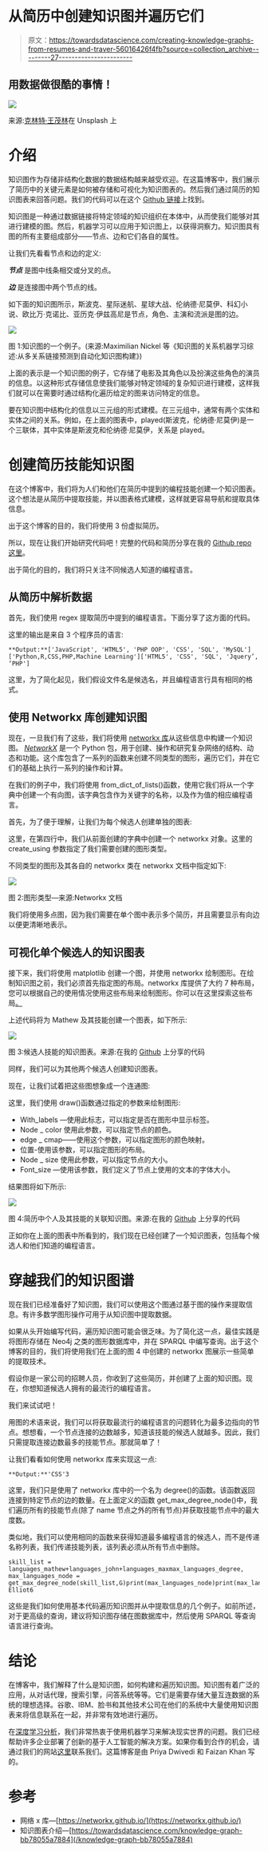# 从简历中创建知识图并遍历它们

> 原文：<https://towardsdatascience.com/creating-knowledge-graphs-from-resumes-and-traver-56016426f4fb?source=collection_archive---------27----------------------->

## 用数据做很酷的事情！

![](img/6b6cb332f4f5e1b18e3b34352c11f2ae.png)

来源:[克林特·王茂林](https://unsplash.com/@clintadair)在 Unsplash 上

# 介绍

知识图作为存储非结构化数据的数据结构越来越受欢迎。在这篇博客中，我们展示了简历中的关键元素是如何被存储和可视化为知识图表的。然后我们通过简历的知识图表来回答问题。我们的代码可以在这个 [Github 链接](https://github.com/priya-dwivedi/Deep-Learning/tree/master/Knowledge-Graph-Resumes)上找到。

知识图是一种通过数据链接将特定领域的知识组织在本体中，从而使我们能够对其进行建模的图。然后，机器学习可以应用于知识图上，以获得洞察力。知识图具有图的所有主要组成部分——节点、边和它们各自的属性。

让我们先看看节点和边的定义:

***节点*** 是图中线条相交或分叉的点。

***边*** 是连接图中两个节点的线。

如下面的知识图所示，斯波克、星际迷航、星球大战、伦纳德·尼莫伊、科幻小说、欧比万·克诺比、亚历克·伊兹高尼是节点，角色、主演和流派是图的边。

![](img/496b5cc770d4e88b21fc970b10602c4f.png)

图 1:知识图的一个例子。(来源:Maximilian Nickel 等《知识图的关系机器学习综述:从多关系链接预测到自动化知识图构建》)

上面的表示是一个知识图的例子，它存储了电影及其角色以及扮演这些角色的演员的信息。以这种形式存储信息使我们能够对特定领域的复杂知识进行建模，这样我们就可以在需要时通过结构化遍历给定的图来访问特定的信息。

要在知识图中结构化的信息以三元组的形式建模。在三元组中，通常有两个实体和实体之间的关系。例如，在上面的图表中，played(斯波克，伦纳德·尼莫伊)是一个三联体，其中实体是斯波克和伦纳德·尼莫伊，关系是 played。

# **创建简历技能知识图**

在这个博客中，我们将为人们和他们在简历中提到的编程技能创建一个知识图表。这个想法是从简历中提取技能，并以图表格式建模，这样就更容易导航和提取具体信息。

出于这个博客的目的，我们将使用 3 份虚拟简历。

所以，现在让我们开始研究代码吧！完整的代码和简历分享在我的 [Github repo 这里](https://github.com/priya-dwivedi/Deep-Learning/tree/master/Knowledge-Graph-Resumes)。

出于简化的目的，我们将只关注不同候选人知道的编程语言。

## 从简历中解析数据

首先，我们使用 regex 提取简历中提到的编程语言。下面分享了这方面的代码。

这里的输出是来自 3 个程序员的语言:

```
**Output:**['JavaScript', 'HTML5', 'PHP OOP', 'CSS', 'SQL', 'MySQL']['Python,R,CSS,PHP,Machine Learning']['HTML5', 'CSS', 'SQL', 'Jquery’, ‘PHP']
```

这里，为了简化起见，我们假设文件名是候选名，并且编程语言行具有相同的格式。

## 使用 Networkx 库创建知识图

现在，一旦我们有了这些，我们将使用 [networkx 库](https://networkx.github.io/)从这些信息中构建一个知识图。 [*NetworkX*](https://networkx.github.io/) 是一个 Python 包，用于创建、操作和研究复杂网络的结构、动态和功能。这个库包含了一系列的函数来创建不同类型的图形，遍历它们，并在它们的基础上执行一系列的操作和计算。

在我们的例子中，我们将使用 from_dict_of_lists()函数，使用它我们将从一个字典中创建一个有向图，该字典包含作为关键字的名称，以及作为值的相应编程语言。

首先，为了便于理解，让我们为每个候选人创建单独的图表:

这里，在第四行中，我们从前面创建的字典中创建一个 networkx 对象。这里的 create_using 参数指定了我们需要创建的图形类型。

不同类型的图形及其各自的 networkx 类在 networkx 文档中指定如下:

![](img/dd8673def54a6d1d9ac64928140ffcb3.png)

图 2:图形类型—来源:Networkx 文档

我们将使用多点图，因为我们需要在单个图中表示多个简历，并且需要显示有向边以便更清晰地表示。

## 可视化单个候选人的知识图表

接下来，我们将使用 matplotlib 创建一个图，并使用 networkx 绘制图形。在绘制知识图之前，我们必须首先指定图的布局。networkx 库提供了大约 7 种布局，您可以根据自己的使用情况使用这些布局来绘制图形。你可以在这里探索这些布局[。](https://networkx.github.io/documentation/networkx-2.1/reference/drawing.html#module-networkx.drawing.layout)

上述代码将为 Mathew 及其技能创建一个图表，如下所示:

![](img/32d3483493550145164a62dd60a3057c.png)

图 3:候选人技能的知识图表。来源:在我的 [Github](https://github.com/priya-dwivedi/Deep-Learning/tree/master/Knowledge-Graph-Resumes) 上分享的代码

同样，我们可以为其他两个候选人创建知识图表。

现在，让我们试着把这些图想象成一个连通图:

这里，我们使用 draw()函数通过指定的参数来绘制图形:

*   With_labels —使用此标志，可以指定是否在图形中显示标签。
*   Node _ color 使用此参数，可以指定节点的颜色。
*   edge _ cmap——使用这个参数，可以指定图形的颜色映射。
*   位置-使用该参数，可以指定图形的布局。
*   Node _ size 使用此参数，可以指定节点的大小。
*   Font_size —使用该参数，我们定义了节点上使用的文本的字体大小。

结果图将如下所示:

![](img/a251da4fe2f4c6f417cb32b4d45c3f35.png)

图 4:简历中个人及其技能的关联知识图。来源:在我的 [Github](https://github.com/priya-dwivedi/Deep-Learning/tree/master/Knowledge-Graph-Resumes) 上分享的代码

正如你在上面的图表中所看到的，我们现在已经创建了一个知识图表，包括每个候选人和他们知道的编程语言。

# **穿越我们的知识图谱**

现在我们已经准备好了知识图，我们可以使用这个图通过基于图的操作来提取信息。有许多数学图形操作可用于从知识图中提取数据。

如果从头开始编写代码，遍历知识图可能会很乏味。为了简化这一点，最佳实践是将图形存储在 Neo4j 之类的图形数据库中，并在 SPARQL 中编写查询。出于这个博客的目的，我们将使用我们在上面的图 4 中创建的 networkx 图展示一些简单的提取技术。

假设你是一家公司的招聘人员，你收到了这些简历，并创建了上面的知识图。现在，你想知道候选人拥有的最流行的编程语言。

我们来试试吧！

用图的术语来说，我们可以将获取最流行的编程语言的问题转化为最多边指向的节点。想想看，一个节点连接的边数越多，知道该技能的候选人就越多。因此，我们只需提取连接边数最多的技能节点。那就简单了！

让我们看看如何使用 networkx 库来实现这一点:

```
**Output:**'CSS'3
```

这里，我们只是使用了 networkx 库中的一个名为 degree()的函数。该函数返回连接到特定节点的边的数量。在上面定义的函数 get_max_degree_node()中，我们遍历所有的技能节点(除了 name 节点之外的所有节点)并获取技能节点中的最大度数。

类似地，我们可以使用相同的函数来获得知道最多编程语言的候选人，而不是传递名称列表，我们传递技能列表，该列表必须从所有节点中删除。

```
skill_list = languages_mathew+languages_john+languages_maxmax_languages_degree, max_languages_node = get_max_degree_node(skill_list,G)print(max_languages_node)print(max_languages_degree)**Output:**Mathew Elliot6
```

这些是我们如何使用基本代码遍历知识图并从中提取信息的几个例子。如前所述，对于更高级的查询，建议将知识图存储在图数据库中，然后使用 SPARQL 等查询语言进行查询。

# **结论**

在博客中，我们解释了什么是知识图，如何构建和遍历知识图。知识图有着广泛的应用，从对话代理，搜索引擎，问答系统等等。它们是需要存储大量互连数据的系统的理想选择。谷歌、IBM、脸书和其他技术公司在他们的系统中大量使用知识图表来将信息联系在一起，并非常有效地进行遍历。

在[深度学习分析](https://deeplearninganalytics.org/)，我们非常热衷于使用机器学习来解决现实世界的问题。我们已经帮助许多企业部署了创新的基于人工智能的解决方案。如果你看到合作的机会，请通过我们的网站[这里](https://deeplearninganalytics.org/contact-us/)联系我们。这篇博客是由 Priya Dwivedi 和 Faizan Khan 写的。

# 参考

*   网络 x 库—[https://networkx.github.io/](https://networkx.github.io/)
*   知识图表介绍—[https://towardsdatascience.com/knowledge-graph-bb78055a7884](/knowledge-graph-bb78055a7884)